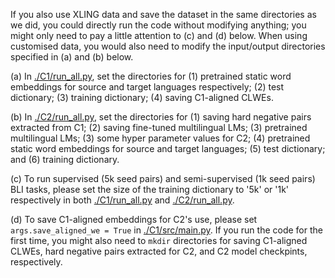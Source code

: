 If you also use XLING data and save the dataset in the same directories as we did, you could directly run the code without modifying anything; you might only need to pay a little attention to (c) and (d) below. When using customised data, you would also need to modify the input/output directories specified in (a) and (b) below. 

(a) In [./C1/run_all.py](https://github.com/cambridgeltl/ContrastiveBLI/blob/main/C1/run_all.py), set the directories for (1) pretrained static word embeddings for source and target languages respectively; (2) test dictionary; (3) training dictionary; (4) saving C1-aligned CLWEs.

(b) In [./C2/run_all.py](https://github.com/cambridgeltl/ContrastiveBLI/blob/main/C2/run_all.py), set the directories for (1) saving hard negative pairs extracted from C1; (2) saving fine-tuned multilingual LMs; (3) pretrained multilingual LMs; (3) some hyper parameter values for C2; (4) pretrained static word embeddings for source and target languages; (5) test dictionary; and (6) training dictionary.

(c) To run supervised (5k seed pairs) and semi-supervised (1k seed pairs) BLI tasks, please set the size of the training dictionary to '5k' or '1k' respectively in both [./C1/run_all.py](https://github.com/cambridgeltl/ContrastiveBLI/blob/main/C1/run_all.py) and [./C2/run_all.py](https://github.com/cambridgeltl/ContrastiveBLI/blob/main/C2/run_all.py).

(d) To save C1-aligned embeddings for C2's use, please set ```args.save_aligned_we = True``` in [./C1/src/main.py](https://github.com/cambridgeltl/ContrastiveBLI/blob/main/C1/src/main.py). If you run the code for the first time, you might also need to ```mkdir``` directories for saving C1-aligned CLWEs, hard negative pairs extracted for C2, and C2 model checkpints, respectively.
